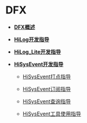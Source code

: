 # DFX<a name="ZH-CN_TOPIC_0000001157479395"></a>

-   **[DFX概述](subsys-dfx-overview.md)**  

-   **[HiLog开发指导](subsys-dfx-hilog-rich.md)**  

-   **[HiLog\_Lite开发指导](subsys-dfx-hilog-lite.md)**  

-   **[HiSysEvent开发指导](subsys-dfx-hisysevent.md)** 

      - [HiSysEvent打点指导](subsys-dfx-hisysevent-write.md)

      - [HiSysEvent订阅指导](subsys-dfx-hisysevent-read.md)

      - [HiSysEvent查询指导](subsys-dfx-hisysevent-select.md)

      - [HiSysEvent工具使用指导](subsys-dfx-hisysevent-tool.md) 


